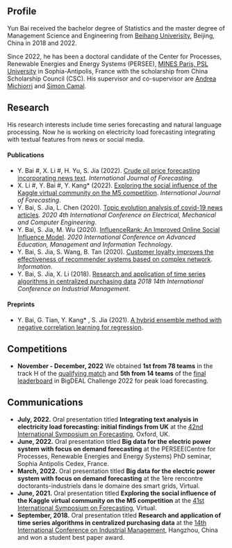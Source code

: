 ## Profile

Yun Bai received the bachelor degree of Statistics and the master degree of Management Science and Engineering from [Beihang Univerisity](https://ev.buaa.edu.cn), Beijing, China in 2018 and 2022.

Since 2022, he has been a doctoral candidate of the Center for Processes, Renewable Energies and Energy Systems (PERSEE), [MINES Paris, PSL University](https://www.minesparis.psl.eu) in Sophia-Antipolis, France with the scholarship from China Scholarship Council (CSC).
His supervisor and co-supervisor are [Andrea Michiorri](https://www.minesparis.psl.eu/Services/Annuaire/andrea-michiorri) and [Simon Camal](https://www.minesparis.psl.eu/Services/Annuaire/simon-camal).


## Research

His research interests include time series forecasting and natural language processing.
Now he is working on electricity load forecasting integrating with textual features from news or social media.

#### Publications

* Y. Bai #, X. Li #, H. Yu, S. Jia (2022). [Crude oil price forecasting incorporating news text](https://www.sciencedirect.com/science/article/pii/S0169207021001060). *International Journal of Forecasting*.
* X. Li #, Y. Bai #, Y. Kang* (2022). [Exploring the social influence of the Kaggle virtual community on the M5 competition](https://www.sciencedirect.com/science/article/pii/S0169207021001643). *International Journal of Forecasting*.
* Y. Bai, S. Jia, L. Chen (2020). [Topic evolution analysis of covid-19 news articles](https://iopscience.iop.org/article/10.1088/1742-6596/1601/5/052009/meta). *2020 4th International Conference on 
Electrical, Mechanical and Computer Engineering*.
* Y. Bai, S. Jia, M. Wu (2020). [InfluenceRank: An Improved Online Social Influence Model](https://www.atlantis-press.com/proceedings/aemit-20/125942339). *2020 International Conference 
on Advanced Education, Management and Information Technology*.
* Y. Bai, S. Jia, S. Wang, B. Tan (2020). [Customer loyalty improves the effectiveness of recommender systems based on complex network](https://www.mdpi.com/2078-2489/11/3/171). *Information*.
* Y. Bai, S. Jia, X. Li (2018). [Research and application of time series algorithms in centralized purchasing data](https://arxiv.org/abs/1911.00449) *2018 14th International Conference on Industrial Management*.

#### Preprints

* Y. Bai, G. Tian, Y. Kang* , S. Jia (2021). [A hybrid ensemble method with negative correlation learning for regression](https://arxiv.org/abs/2104.02317).

## Competitions

* **November - December, 2022** We obtained **1st from 78 teams** in the track H of the [qualifying match](http://blog.drhongtao.com/2022/11/bigdeal-challenge-2022-qualifying-match.html) and **5th from 14 teams** of the [final leaderboard](http://blog.drhongtao.com/2022/12/bigdeal-challenge-2022-final-leaderboard.html) in BigDEAL Challenge 2022 for peak load forecasting.

## Communications

* **July, 2022.** Oral presentation titled **Integrating text analysis in electricity
load forecasting: initial findings from UK** at the [42nd International Symposium on Forecasting](https://isf.forecasters.org), Oxford, UK.
* **June, 2022.** Oral presentation titled **Big data for the electric power system 
with focus on demand forecasting** at the PERSEE(Centre for Processes, Renewable Energies and Energy Systems) PhD seminar, Sophia Antipolis Cedex, France.
* **March, 2022.** Oral presentation titled **Big data for the electric power system 
with focus on demand forecasting** at the 1ère rencontre doctorants-industriels dans le domaine des smart grids, Virtual.
* **June, 2021.** Oral presentation titled **Exploring the social influence of the Kaggle virtual community on the M5 competition** at the [41st International Symposium on Forecasting](https://isf.forecasters.org/wp-content/uploads/ISF-2021-program-agenda.pdf), Virtual.
* **September, 2018.** Oral presentation titled **Research and application of time series algorithms in centralized purchasing data** at the [14th International Conference on Industrial Management](http://www.icim.jp), Hangzhou, China and won a student best paper award. 
